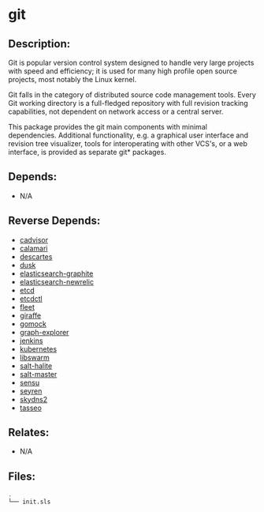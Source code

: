 # git

## Description:

Git is popular version control system designed to handle very large projects with speed and efficiency; it is used for many high profile open source projects, most notably the Linux kernel.

Git falls in the category of distributed source code management tools. Every Git working directory is a full-fledged repository with full revision tracking capabilities, not dependent on network access or a central server.

This package provides the git main components with minimal dependencies. Additional functionality, e.g. a graphical user interface and revision tree visualizer, tools for interoperating with other VCS's, or a web interface, is provided as separate git\* packages.

## Depends:

  -  N/A

## Reverse Depends:

  -  [cadvisor](/salt/cadvisor)
  -  [calamari](/salt/calamari)
  -  [descartes](/salt/descartes)
  -  [dusk](/salt/dusk)
  -  [elasticsearch-graphite](/salt/elasticsearch-graphite)
  -  [elasticsearch-newrelic](/salt/elasticsearch-newrelic)
  -  [etcd](/salt/etcd)
  -  [etcdctl](/salt/etcdctl)
  -  [fleet](/salt/fleet)
  -  [giraffe](/salt/giraffe)
  -  [gomock](/salt/gomock)
  -  [graph-explorer](/salt/graph-explorer)
  -  [jenkins](/salt/jenkins)
  -  [kubernetes](/salt/kubernetes)
  -  [libswarm](/salt/libswarm)
  -  [salt-halite](/salt/salt-halite)
  -  [salt-master](/salt/salt-master)
  -  [sensu](/salt/sensu)
  -  [seyren](/salt/seyren)
  -  [skydns2](/salt/skydns2)
  -  [tasseo](/salt/tasseo)

## Relates:

  -  N/A

## Files:

```bash
.
└── init.sls
```
